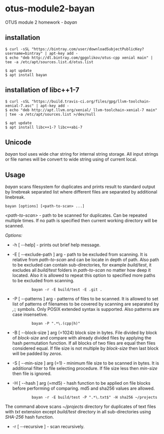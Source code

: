 # otus-module2-bayan

OTUS module 2 homework - _bayan_

## installation
```
$ curl -sSL "https://bintray.com/user/downloadSubjectPublicKey?username=bintray" | apt-key add -
$ echo "deb http://dl.bintray.com/gpgolikov/otus-cpp xenial main" | tee -a /etc/apt/sources.list.d/otus.list

$ apt update
$ apt install bayan
```

## installation of libc++1-7
```
$ curl -sSL "https://build.travis-ci.org/files/gpg/llvm-toolchain-xenial-7.asc" | apt-key add -
$ echo "deb http://apt.llvm.org/xenial/ llvm-toolchain-xenial-7 main" | tee -a /etc/apt/sources.list >/dev/null

$ apt update
$ apt install libc++1-7 libc++abi-7

```

## Unicode
_bayan_ tool uses wide char string for internal string storage. All input strings or file names will be convert to wide string using of current local.

## Usage
_bayan_ scans filesystem for duplicates and prints result to standard output by linebreak separated list where different files are separated by additional linebreak.

```
bayan [options] [<path-to-scan> ...]
```
_\<path-to-scan\>_ - path to be scanned for duplicates. Can be repeated multiple times. If no path is specified then current working directory will be scanned.

_Options:_

* -h [ --help] - prints out brief help message.

* -E [ --exclude-path ] arg - path to be excluded from scanning. It is relative from _path-to-scan_ and can be locate in depth of path. Also path to be excluded can contain sub-directories, for example _build/test_, it excludes all _build/test_ folders in _path-to-scan_ no matter how deep it located. Also it is allowed to repeat this option to specified more paths to be excluded from scanning.

```
            bayan -r -E build/test -E .git .
```

* -P [ --patterns ] arg - patterns of files to be scanned. It is allowed to set list of patterns of filenames to be covered by scanning are separated by _,:;_ symbols. Only POSIX extended syntax is supported. Also patterns are case insensetive.

```
            bayan -P ".*\.(cpp|h)"
```

* -B [ --block-size ] arg (=1024) block size in bytes. File divided by block of _block-size_ and compare with already divided files by applying the hash permutation function. If all blocks of two files are equal then files considered equal. If file size is not multiple by _block-size_ then last block will be padded by _zeros_.

* -S [ --min-size ] arg (=1) - minimum file size to be scanned in bytes. It is additional filter to file selecting procedure. If file size less then _min-size_ then file is ignored.

* -H [ --hash ] arg (=md5) - hash function to be applied on file blocks before performing of comparing. md5 and sha256 values are allowed.

```
            bayan -r -E build/test -P ".*\.txt$" -H sha256 ~/projects
```
The command above scans _~/projects_ directory for duplicates of text files with _txt_ extension except _build/test_ directory in all sub-directories using _SHA-256_ hash function.

* -r [ --recursive ] - scan recursively.
